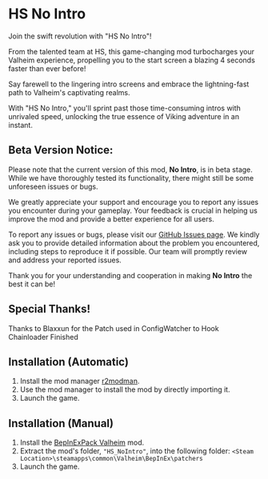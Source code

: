 # HS No Intro
Join the swift revolution with "HS No Intro"!

From the talented team at HS, this game-changing mod turbocharges your Valheim experience, propelling you to the start screen a blazing 4 seconds faster than ever before!

Say farewell to the lingering intro screens and embrace the lightning-fast path to Valheim's captivating realms.

With "HS No Intro," you'll sprint past those time-consuming intros with unrivaled speed, unlocking the true essence of Viking adventure in an instant.

## Beta Version Notice:
Please note that the current version of this mod, **No Intro**, is in beta stage. While we have thoroughly tested its functionality, there might still be some unforeseen issues or bugs.

We greatly appreciate your support and encourage you to report any issues you encounter during your gameplay. Your feedback is crucial in helping us improve the mod and provide a better experience for all users.

To report any issues or bugs, please visit our [GitHub Issues page](https://github.com/HSValhiem/HS_NoIntro/issues/new). We kindly ask you to provide detailed information about the problem you encountered, including steps to reproduce it if possible. Our team will promptly review and address your reported issues.

Thank you for your understanding and cooperation in making **No Intro** the best it can be!

## Special Thanks!
Thanks to Blaxxun for the Patch used in ConfigWatcher to Hook Chainloader Finished

## Installation (Automatic)
1. Install the mod manager [r2modman](https://valheim.thunderstore.io/package/ebkr/r2modman/).
2. Use the mod manager to install the mod by directly importing it.
3. Launch the game.

## Installation (Manual)
1. Install the [BepInExPack Valheim](https://valheim.thunderstore.io/package/denikson/BepInExPack_Valheim/) mod.
2. Extract the mod's folder, `"HS_NoIntro"`, into the following folder: `<Steam Location>\steamapps\common\Valheim\BepInEx\patchers`
3. Launch the game.